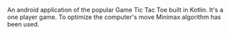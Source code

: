 An android application of the popular Game Tic Tac Toe built in Kotlin. It's a one player game. To optimize the computer's move Minimax
algorithm has been used. 
